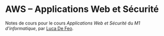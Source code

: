 AWS – Applications Web et Sécurité
=================

Notes de cours pour le cours *Applications Web et Sécurité* du
*M1 d'informatique*, par [Luca De Feo](http://defeo.lu).
